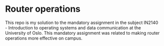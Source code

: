 # Router operations

This repo is my solution to the mandatory assignment in the subject IN2140 - Introduction to operating systems and data communication at the University of Oslo. This mandatory assignment was related to making router operations more effective on campus.
